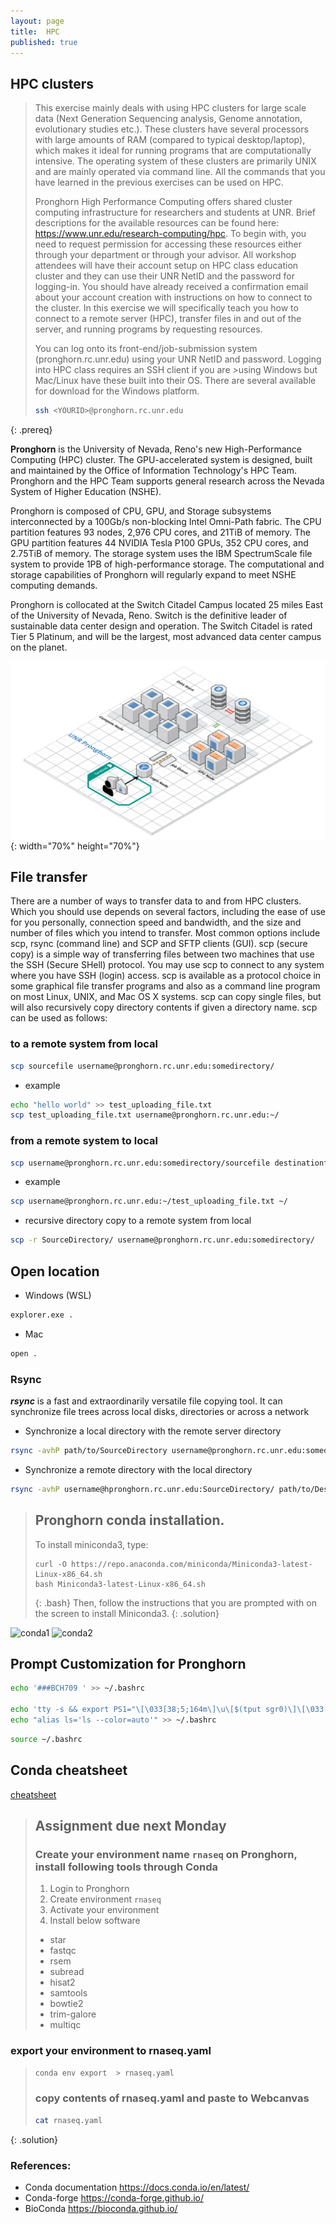 ```yaml
---
layout: page
title: 	HPC
published: true
---
```


## HPC clusters
>This exercise mainly deals with using HPC clusters for large scale data (Next Generation Sequencing analysis, Genome annotation, evolutionary studies etc.). These clusters have several processors with large amounts of RAM (compared to typical desktop/laptop), which makes it ideal for running programs that are computationally intensive. The operating system of these clusters are primarily UNIX and are mainly operated via command line. All the commands that you have learned in the previous exercises can be used on HPC.
>
>Pronghorn High Performance Computing offers shared cluster computing infrastructure for researchers and students at UNR. Brief descriptions for the available resources can be found here: https://www.unr.edu/research-computing/hpc. To begin with, you need to request permission for accessing these resources either through your department or through your advisor. All workshop attendees will have their account setup on HPC class education cluster and they can use their UNR NetID and the password for logging-in. You should have already received a confirmation email about your account creation with instructions on how to connect to the cluster. In this exercise we will specifically teach you how to connect to a remote server (HPC), transfer files in and out of the server, and running programs by requesting resources.
>
>You can log onto its front-end/job-submission system (pronghorn.rc.unr.edu) using your UNR NetID and password. Logging into HPC class requires an SSH client if you are >using Windows but Mac/Linux have these built into their OS. There are several available for download for the Windows platform.
>
>```bash
>ssh <YOURID>@pronghorn.rc.unr.edu
>```
{: .prereq}



**Pronghorn** is the University of Nevada, Reno's new High-Performance Computing (HPC) cluster. The GPU-accelerated system is designed, built and maintained by the Office of Information Technology's HPC Team. Pronghorn and the HPC Team supports general research across the Nevada System of Higher Education (NSHE).

Pronghorn is composed of CPU, GPU, and Storage subsystems interconnected by a 100Gb/s non-blocking Intel Omni-Path fabric. The CPU partition features 93 nodes, 2,976 CPU cores, and 21TiB of memory. The GPU partition features 44 NVIDIA Tesla P100 GPUs, 352 CPU cores, and 2.75TiB of memory. The storage system uses the IBM SpectrumScale file system to provide 1PB of high-performance storage. The computational and storage capabilities of Pronghorn will regularly expand to meet NSHE computing demands.

Pronghorn is collocated at the Switch Citadel Campus located 25 miles East of the University of Nevada, Reno. Switch is the definitive leader of sustainable data center design and operation. The Switch Citadel is rated Tier 5 Platinum, and will be the largest, most advanced data center campus on the planet.

![Pronghorn system map](../fig/pronghorn.png){: width="70%" height="70%"}



## File transfer

There are a number of ways to transfer data to and from HPC clusters. Which you should use depends on several factors, including the ease of use for you personally, connection speed and bandwidth, and the size and number of files which you intend to transfer. Most common options include scp, rsync (command line) and SCP and SFTP clients (GUI). scp (secure copy) is a simple way of transferring files between two machines that use the SSH (Secure SHell) protocol. You may use scp to connect to any system where you have SSH (login) access. scp is available as a protocol choice in some graphical file transfer programs and also as a command line program on most Linux, UNIX, and Mac OS X systems. scp can copy single files, but will also recursively copy directory contents if given a directory name. scp can be used as follows:

### to a remote system from local
```bash
scp sourcefile username@pronghorn.rc.unr.edu:somedirectory/
```
- example
```bash
echo "hello world" >> test_uploading_file.txt
scp test_uploading_file.txt username@pronghorn.rc.unr.edu:~/
```
### from a remote system to local
```bash
scp username@pronghorn.rc.unr.edu:somedirectory/sourcefile destinationfile
```
- example
```bash
scp username@pronghorn.rc.unr.edu:~/test_uploading_file.txt ~/
```

- recursive directory copy to a remote system from local
```bash
scp -r SourceDirectory/ username@pronghorn.rc.unr.edu:somedirectory/
```

## Open location
- Windows (WSL)
```bash
explorer.exe .
```
- Mac
```bash
open .
```
  
### Rsync
  
***rsync*** is a fast and extraordinarily versatile file copying tool. It can synchronize file trees across local disks, directories or across a network

- Synchronize a local directory with the remote server directory
```bash
rsync -avhP path/to/SourceDirectory username@pronghorn.rc.unr.edu:somedirectory/
```

- Synchronize a remote directory with the local directory
```bash
rsync -avhP username@hpronghorn.rc.unr.edu:SourceDirectory/ path/to/Destination/
```

> ## Pronghorn conda installation.
> 
>To install miniconda3, type:
>
>~~~
>curl -O https://repo.anaconda.com/miniconda/Miniconda3-latest-Linux-x86_64.sh
>bash Miniconda3-latest-Linux-x86_64.sh
>~~~
>{: .bash}
> Then, follow the instructions that you are prompted with on the screen to install Miniconda3. 
{: .solution}

![conda1]({{site.baseurl}}/fig/conda_excute.png)
![conda2]({{site.baseurl}}/fig/conda_excute2.png)

  
## Prompt Customization for Pronghorn

```bash
echo '###BCH709 ' >> ~/.bashrc

echo 'tty -s && export PS1="\[\033[38;5;164m\]\u\[$(tput sgr0)\]\[\033[38;5;15m\] \[$(tput sgr0)\]\[\033[38;5;231m\]@\[$(tput sgr0)\]\[\033[38;5;15m\] \[$(tput sgr0)\]\[\033[38;5;2m\]\h\[$(tput sgr0)\]\[\033[38;5;15m\] \[$(tput sgr0)\]\[\033[38;5;172m\]\t\[$(tput sgr0)\]\[\033[38;5;15m\] \[$(tput sgr0)\]\[\033[38;5;2m\]\w\[$(tput sgr0)\]\[\033[38;5;15m\]\n \[$(tput sgr0)\]"' >> ~/.bashrc
echo "alias ls='ls --color=auto'" >> ~/.bashrc

```

```bash
source ~/.bashrc
```

## Conda cheatsheet
[cheatsheet](https://docs.conda.io/projects/conda/en/4.6.0/_downloads/52a95608c49671267e40c689e0bc00ca/conda-cheatsheet.pdf)
  
  
>## Assignment due next Monday
>### Create your environment name `rnaseq` on Pronghorn, install following tools through Conda
> 1. Login to Pronghorn
> 2. Create environment `rnaseq`
> 3. Activate your environment
> 4. Install below software
>- star  
>- fastqc  
>- rsem  
>- subread  
>- hisat2  
>- samtools  
>- bowtie2  
>- trim-galore   
>- multiqc  
###  export your environment to rnaseq.yaml
>```bash
> conda env export  > rnaseq.yaml
>```
>### copy contents of rnaseq.yaml and paste to Webcanvas 
>```bash
> cat rnaseq.yaml
>```
{: .solution}



### References:
- Conda documentation https://docs.conda.io/en/latest/
- Conda-forge https://conda-forge.github.io/
- BioConda https://bioconda.github.io/


